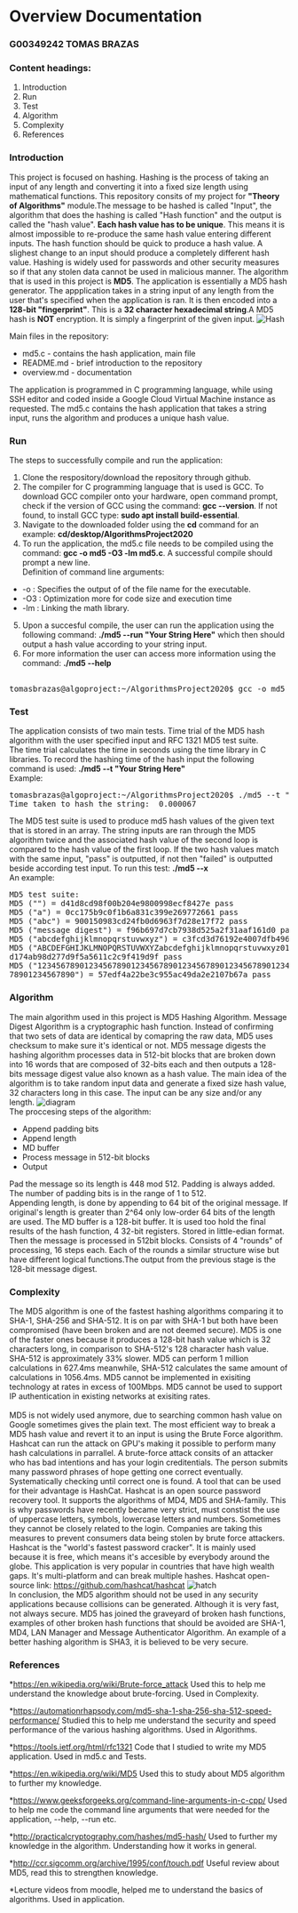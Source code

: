 
# Overview Documentation
### G00349242 TOMAS BRAZAS
### Content headings:
1. Introduction
2. Run
3. Test
4. Algorithm
5. Complexity
6. References
### Introduction
  This project is focused on hashing. Hashing is the process of taking an input of any length and converting it into a fixed size
length using mathematical functions. This repository consits of my project for **"Theory of Algorithms"** module.The message to be hashed is called "Input", the algorithm that does the hashing is called "Hash function" and the output is called the "hash value". **Each hash value has to be unique**. This means it is almost impossible to re-produce the same hash value entering different inputs. The hash function should be quick to produce a hash value. A slighest change to an input should produce a completely different hash value. Hashing is widely used for passwords and other security measures so if that any stolen data cannot be used in malicious manner. The algorithm that is used in this project is **MD5**. The application is essentially a MD5 hash generator.
The appplication takes in a string input of any length from the user that's specified when the application is ran. It is then encoded into a **128-bit "fingerprint"**. This is a **32 character hexadecimal string**.A MD5 hash is **NOT** encryption. It is simply a fingerprint of the given input. ![Hash](https://miro.medium.com/max/1400/1*aZh9gQlawdGcwSrCO0KOeA.png)

Main files in the repository:
* md5.c - contains the hash application, main file
* README.md - brief introduction to the repository
* overview.md - documentation

The application is programmed in C programming language, while using SSH editor and coded inside a Google Cloud Virtual Machine instance as requested. The md5.c contains the hash application that takes a string input, runs the algorithm and produces a unique hash value.

### Run
The steps to successfully compile and run the application: <br>
1. Clone the respository/download the repository through github.
2. The compiler for C programming language that is used is GCC. To download GCC compiler onto your hardware, open command prompt, check if the version of GCC using the command: **gcc --version**. If not found, to install GCC type: **sudo apt install build-essential**.
3. Navigate to the downloaded folder using the **cd** command for an example: **cd/desktop/AlgorithmsProject2020**
4. To run the application, the md5.c file needs to be compiled using the command: **gcc -o md5 -O3 -lm md5.c**. A successful compile should prompt a new line. <br>
Definition of command line arguments: 
* -o : Specifies the output of of the file name for the executable.
* -O3 : Optimization more for code size and execution time
* -lm : Linking the math library.
5. Upon a succesful compile, the user can run the application using the following command: **./md5 --run "Your String Here"** which then should output a hash value according to your string input.
6. For more information the user can access more information using the command: **./md5 --help**
<pre> 
tomasbrazas@algoproject:~/AlgorithmsProject2020$ gcc -o md5 -O3 -lm md5.c </pre>

### Test
The application consists of two main tests. Time trial of the MD5 hash algorithm with the user specified input and RFC 1321 MD5 test suite. <br>
The time trial calculates the time in seconds using the time library in C libraries. To record the hashing time of the hash input the following command is used: **./md5 --t "Your String Here"**<br>
Example:
<pre>
tomasbrazas@algoproject:~/AlgorithmsProject2020$ ./md5 --t "I am very fast"
Time taken to hash the string:  0.000067 </pre>

The MD5 test suite is used to produce md5 hash values of the given text that is stored in an array. The string inputs are ran through the MD5 algorithm twice and the associated hash value of the second loop is compared to the hash value of the first loop.
If the two hash values match with the same input, "pass" is outputted, if not then "failed" is outputted beside according test input. To run this test: **./md5 --x** <br>
An example:
<pre>
MD5 test suite:
MD5 ("") = d41d8cd98f00b204e9800998ecf8427e pass
MD5 ("a") = 0cc175b9c0f1b6a831c399e269772661 pass
MD5 ("abc") = 900150983cd24fb0d6963f7d28e17f72 pass
MD5 ("message digest") = f96b697d7cb7938d525a2f31aaf161d0 pass
MD5 ("abcdefghijklmnopqrstuvwxyz") = c3fcd3d76192e4007dfb496cca67e13b pass
MD5 ("ABCDEFGHIJKLMNOPQRSTUVWXYZabcdefghijklmnopqrstuvwxyz0123456789") =
d174ab98d277d9f5a5611c2c9f419d9f pass
MD5 ("123456789012345678901234567890123456789012345678901234567890123456 pass
78901234567890") = 57edf4a22be3c955ac49da2e2107b67a pass
</pre>

### Algorithm
The main algorithm used in this project is MD5 Hashing Algorithm. Message Digest Algorithm is a cryptographic hash function.
Instead of confirming that two sets of data are identical by comapring the raw data, MD5 uses checksum to make sure it's identical or not. MD5 message digests the hashing algorithm processes data in 512-bit blocks that are broken down into 16 words that are composed of 32-bits each and then outputs a 128-bits message digest value also known as a hash value. The main idea of the algorithm is to take random input data and generate a fixed size hash value, 32 characters long in this case. The input can be any size and/or any length. ![diagram](https://player.slideplayer.com/33/8199039/data/images/img3.jpg)<br>
The proccesing steps of the algorithm: 
* Append padding bits
* Append length
* MD buffer
* Process message in 512-bit blocks
* Output

Pad the message so its length is 448 mod 512. Padding is always added. The number of padding bits is in the range of 1 to 512.<br>
Appending length, is done by appending to 64 bit of the original message. If original's length is greater than 2^64 only low-order 64 bits of the length are used. The MD buffer is a 128-bit buffer. It is used too hold the final results of the hash function, 4 32-bit registers. Stored in little-edian format. Then the message is processed in 512bit blocks. Consists of 4 "rounds" of processing, 16 steps each. Each of the rounds a similar structure wise but have different logical functions.The output from the previous stage is the 128-bit message digest.

### Complexity
The MD5 algorithm is one of the fastest hashing algorithms comparing it to SHA-1, SHA-256 and SHA-512. It is on par with SHA-1 but both have been compromised (have been broken and are not deemed secure). MD5 is one of the faster ones because it produces a 128-bit hash value which is 32 characters long, in comparison to SHA-512's 128 character hash value. SHA-512 is approximately 33% slower. MD5 can perform 1 million calculations in 627.4ms meanwhile, SHA-512 calculates the same amount of calculations in 1056.4ms. MD5 cannot be implemented in exisiting technology at rates in excess of 100Mbps. MD5 cannot be used to support IP authentication in existing networks at exisiting rates.<br>
<br>
MD5 is not widely used anymore, due to searching common hash value on Google sometimes gives the plain text. The most efficient way to break a MD5 hash value and revert it to an input is using the Brute Force algorithm. Hashcat can run the attack on GPU's making it possible to perform many hash calculations in parrallel. A brute-force attack consits of an attacker who has bad intentions and has your login creditentials. The person submits many password phrases of hope getting one correct eventually. Systematically checking until correct one is found. A tool that can be used for their advantage is HashCat. Hashcat is an open source password recovery tool. It supports the algorithms of MD4, MD5 and SHA-family. This is why passwords have recently became very strict, must constist the use of uppercase letters, symbols, lowercase letters and numbers. Sometimes they cannot be closely related to the login. Companies are taking this measures to prevent consumers data being stolen by brute force attackers.
<br>
Hashcat is the "world's fastest password cracker". It is mainly used because it is free, which means it's accesible by everybody around the globe. This application is very popular in countries that have high wealth gaps. It's multi-platform and can break multiple hashes. Hashcat open-source link: https://github.com/hashcat/hashcat ![hatch](https://pbs.twimg.com/media/DvX7Z_jW0AIMv4i.png)
<br>
In conclusion, the MD5 algorithm should not be used in any security applications because collisions can be generated. Although it is very fast, not always secure. MD5 has joined the graveyard of broken hash functions, examples of other broken hash functions that should be avoided are SHA-1, MD4, LAN Manager and Message Authenticator Algorithm. An example of a better hashing algorithm is SHA3, it is believed to be very secure.


### References
*https://en.wikipedia.org/wiki/Brute-force_attack
Used this to help me understand the knowledge about brute-forcing. Used in Complexity.

*https://automationrhapsody.com/md5-sha-1-sha-256-sha-512-speed-performance/
Studied this to help me understand the security and speed performance of the various hashing algorithms. Used in Algorithms.

*https://tools.ietf.org/html/rfc1321
Code that I studied to write my MD5 application. Used in md5.c and Tests.

*https://en.wikipedia.org/wiki/MD5
Used this to study about MD5 algorithm to further my knowledge.

*https://www.geeksforgeeks.org/command-line-arguments-in-c-cpp/
Used to help me code the command line arguments that were needed for the application, --help, --run etc.

*http://practicalcryptography.com/hashes/md5-hash/
Used to further my knowledge in the algorithm. Understanding how it works in general. 

*http://ccr.sigcomm.org/archive/1995/conf/touch.pdf
Useful review about MD5, read this to strengthen knowledge.

*Lecture videos from moodle, helped me to understand the basics of algorithms. Used in application.
